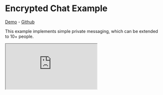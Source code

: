 # Encrypted Chat Example

[Demo](https://encrypted-chat-example.canvas.xyz) - [Github](https://github.com/canvasxyz/canvas/tree/main/examples/encrypted-chat)

This example implements simple private messaging, which can be extended to 10+ people.

<Iframe src="https://encrypted-chat-example.canvas.xyz" />

## Contract

<<< @/../examples/encrypted-chat/src/contract.ts

## Developing

- `npm run dev` to serve the frontend, on port 5173.
- `npm run build` to build a static bundle, which is required for the next steps.
- `npm run dev:server` to start the backend with in-memory temporary state, on port 8080.
- `npm run dev:server:persistent` to start the backend with data persisted to a directory in /tmp.
- `npm run dev:server:reset` to clear the persisted data.

## How it works

Users derive an encryption key when they log into the application, by
signing a fixed[^1] message. The derived entropy is used to create an
Ethereum private key pair, and the public address is published in
the `encryptionKeys` table.

To start a private chat, we create a 2-person encryption group:

- To create an encryption group, we generate a random private key,
  the group encryption key, whose public key will be published in the
  `key` field of `encryptionGroups`.
- We encrypt the group encryption key, using each of the group members'
  individual encryption keys, and store it in `groupKeys`.
- Each encryption group is identified by `id`, the lexicographically
  sorted, concatenated list of addresses in the group.

To send a message to a group, we encrypt it using the group key, and
publish it in the `privateMessages` table.

Other users can see which users have registered to receive private
messages by inspecting the public table. Anyone holding an Ethereum
wallet can re-derive their encryption key by signing the same message.

Note that this is a demo and does not include key rotation, forward
secrecy, privacy-preserving broadcast, or other properties of
private messaging protocols like Signal, Waku, and MLS.

[^1]: Ethereum wallets implement [RFC-6979](1) deterministic signatures.

## Deploying to Railway

Create a Railway space based on the root of this Github workspace
(e.g. canvasxyz/canvas).

Set the railway config to `examples/encrypted-chat/railway.json`. This will
configure the start command, build command, and watch paths.

Configure networking for the application:
- Port 8080 should map to the websocket server defined in VITE_CANVAS_WS_URL (e.g. encrypted-chat-example.canvas.xyz).
- Port 4444 should map to a URL where your libp2p service will be exposed. (e.g. encrypted-chat-example-libp2p.canvas.xyz).

Configure environment variables:
- ANNOUNCE (e.g. /dns4/encrypted-chat-example-libp2p.canvas.xyz/tcp/443/wss)
- DATABASE_URL
- LIBP2P_PRIVATE_KEY (try: node ./scripts/generateLibp2pPrivkey.js)
- DEBUG (optional, for logging)